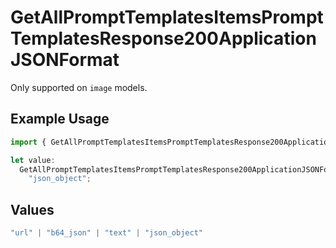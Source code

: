# GetAllPromptTemplatesItemsPromptTemplatesResponse200ApplicationJSONFormat

Only supported on `image` models.

## Example Usage

```typescript
import { GetAllPromptTemplatesItemsPromptTemplatesResponse200ApplicationJSONFormat } from "orq-poc-typescript-multi-env-version/models/operations";

let value:
  GetAllPromptTemplatesItemsPromptTemplatesResponse200ApplicationJSONFormat =
    "json_object";
```

## Values

```typescript
"url" | "b64_json" | "text" | "json_object"
```